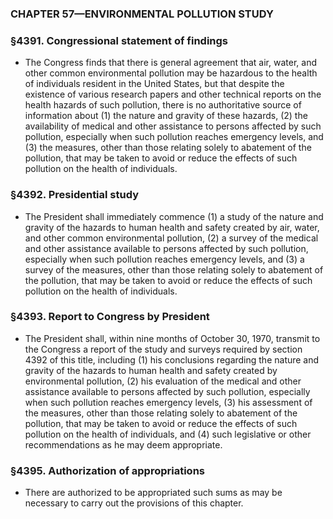 ### **CHAPTER 57—ENVIRONMENTAL POLLUTION STUDY**

### §4391. Congressional statement of findings
* The Congress finds that there is general agreement that air, water, and other common environmental pollution may be hazardous to the health of individuals resident in the United States, but that despite the existence of various research papers and other technical reports on the health hazards of such pollution, there is no authoritative source of information about (1) the nature and gravity of these hazards, (2) the availability of medical and other assistance to persons affected by such pollution, especially when such pollution reaches emergency levels, and (3) the measures, other than those relating solely to abatement of the pollution, that may be taken to avoid or reduce the effects of such pollution on the health of individuals.

### §4392. Presidential study
* The President shall immediately commence (1) a study of the nature and gravity of the hazards to human health and safety created by air, water, and other common environmental pollution, (2) a survey of the medical and other assistance available to persons affected by such pollution, especially when such pollution reaches emergency levels, and (3) a survey of the measures, other than those relating solely to abatement of the pollution, that may be taken to avoid or reduce the effects of such pollution on the health of individuals.

### §4393. Report to Congress by President
* The President shall, within nine months of October 30, 1970, transmit to the Congress a report of the study and surveys required by section 4392 of this title, including (1) his conclusions regarding the nature and gravity of the hazards to human health and safety created by environmental pollution, (2) his evaluation of the medical and other assistance available to persons affected by such pollution, especially when such pollution reaches emergency levels, (3) his assessment of the measures, other than those relating solely to abatement of the pollution, that may be taken to avoid or reduce the effects of such pollution on the health of individuals, and (4) such legislative or other recommendations as he may deem appropriate.

### §4395. Authorization of appropriations
* There are authorized to be appropriated such sums as may be necessary to carry out the provisions of this chapter.